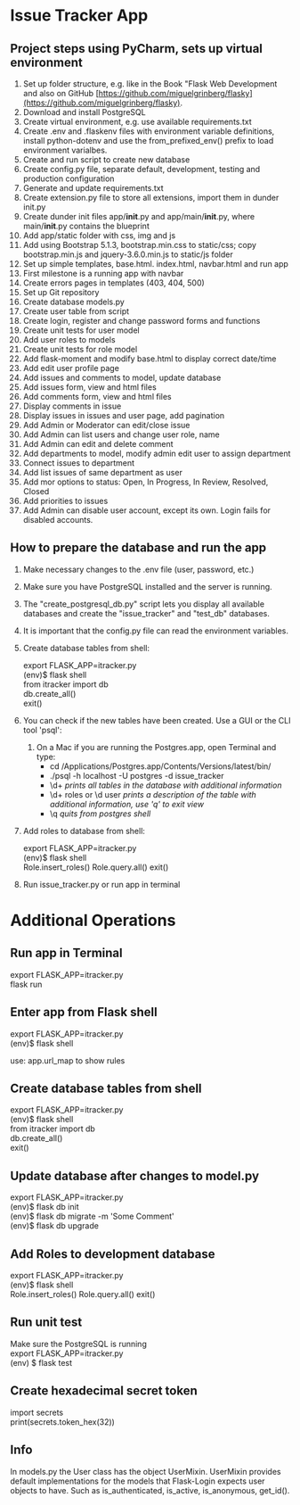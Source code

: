 # Issue Tracker App

## Project steps using PyCharm, sets up virtual environment

1. Set up folder structure, e.g. like in the Book "Flask Web Development and also on GitHub [https://github.com/miguelgrinberg/flasky](https://github.com/miguelgrinberg/flasky).
2. Download and install PostgreSQL
3. Create virtual environment, e.g. use available requirements.txt
4. Create .env and .flaskenv files with environment variable definitions, install python-dotenv and use the from_prefixed_env() prefix to load environment varialbes.
5. Create and run script to create new database
6. Create config.py file, separate default, development, testing and production configuration
7. Generate and update requirements.txt
8. Create extension.py file to store all extensions, import them in dunder init.py
9. Create dunder init files app/__init__.py and app/main/__init__.py, where main/__init__.py contains the blueprint
10. Add app/static folder with css, img and js
11. Add using Bootstrap 5.1.3, bootstrap.min.css to static/css; copy bootstrap.min.js and jquery-3.6.0.min.js to static/js folder
12. Set up simple templates, base.html. index.html, navbar.html and run app
13. First milestone is a running app with navbar
14. Create errors pages in templates (403, 404, 500)
15. Set up Git repository
16. Create database models.py
17. Create user table from script
18. Create login, register and change password forms and functions
19. Create unit tests for user model
20. Add user roles to models
21. Create unit tests for role model
22. Add flask-moment and modify base.html to display correct date/time
23. Add edit user profile page
24. Add issues and comments to model, update database
25. Add issues form, view and html files
26. Add comments form, view and html files
27. Display comments in issue
28. Display issues in issues and user page, add pagination
29. Add Admin or Moderator can edit/close issue
30. Add Admin can list users and change user role, name
31. Add Admin can edit and delete comment
32. Add departments to model, modify admin edit user to assign department
33. Connect issues to department
34. Add list issues of same department as user
35. Add mor options to status: Open, In Progress, In Review, Resolved, Closed
36. Add priorities to issues
37. Add Admin can disable user account, except its own. Login fails for disabled accounts.


## How to prepare the database and run the app

1. Make necessary changes to the .env file (user, password, etc.)
2. Make sure you have PostgreSQL installed and the server is running. 
3. The "create_postgresql_db.py" script lets you display all available databases 
   and create the "issue_tracker" and "test_db" databases. 
4. It is important that the config.py file can read the environment variables.
5. Create database tables from shell:
   
    export FLASK_APP=itracker.py</br>
    (env)$ flask shell</br>
    from itracker import db </br>
    db.create_all()<br>
    exit()<br>

6. You can check if the new tables have been created. Use a GUI or the CLI tool 'psql':
   1. On a Mac if you are running the Postgres.app, open Terminal and type:
        - cd /Applications/Postgres.app/Contents/Versions/latest/bin/
        - ./psql -h localhost -U postgres -d issue_tracker
        - \d+   *prints all tables in the database with additional information*
        - \d+ roles or \d user *prints a description of the table with additional information, use 'q' to exit view*
        - \q *quits from postgres shell*

7. Add roles to database from shell:

    export FLASK_APP=itracker.py</br>
    (env)$ flask shell</br>
    Role.insert_roles()
    Role.query.all()
    exit()

8. Run issue_tracker.py or run app in terminal


# Additional Operations
## Run app in Terminal 
export FLASK_APP=itracker.py </br>
flask run</br>

## Enter app from Flask shell
export FLASK_APP=itracker.py </br>
(env)$ flask shell</br>

use: app.url_map to show rules

## Create database tables from shell
export FLASK_APP=itracker.py</br>
(env)$ flask shell</br>
from itracker import db</br>
db.create_all()</br>
exit()</br>

## Update database after changes to model.py
export FLASK_APP=itracker.py</br>
(env)$ flask db init</br>
(env)$ flask db migrate -m 'Some Comment'</br>
(env)$ flask db upgrade</br>

## Add Roles to development database
export FLASK_APP=itracker.py</br>
(env)$ flask shell</br>
Role.insert_roles()
Role.query.all()
exit()

## Run unit test
Make sure the PostgreSQL is running</br>
export FLASK_APP=itracker.py</br>
(env) $ flask test</br>

## Create hexadecimal secret token
import secrets <br/>
print(secrets.token_hex(32))

## Info
In models.py the User class has the object UserMixin. UserMixin provides default
implementations for the models that Flask-Login expects user objects to have. Such as
is_authenticated, is_active, is_anonymous, get_id().